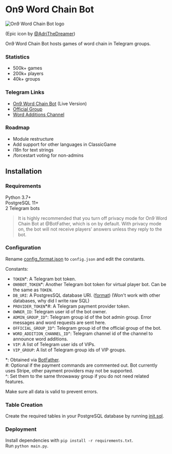 # On9 Word Chain Bot
![On9 Word Chain Bot logo](https://i.imgur.com/B4hjMC5.jpg)

(Epic icon by [@AdriTheDreamer](https://github.com/AdriTheDreamer)) 

On9 Word Chain Bot hosts games of word chain in Telegram groups.

### Statistics
- 500k+ games
- 200k+ players
- 40k+ groups

### Telegram Links
- [On9 Word Chain Bot](https://t.me/on9wordchainbot) (Live Version)
- [Official Group](https://t.me/on9wordchain)
- [Word Additions Channel](https://t.me/on9wcwa)

### Roadmap
- Module restructure
- Add support for other languages in ClassicGame
- i18n for text strings
- /forcestart voting for non-admins

## Installation

### Requirements
Python 3.7+ \
PostgreSQL 11+ \
2 Telegram bots

> It is highly recommended that you turn off privacy mode for On9 Word Chain Bot at @BotFather,
> which is on by default.
> With privacy mode on, the bot will not receive players' answers unless they reply to the bot.

### Configuration
Rename [config_format.json](config_format.json) to `config.json` and edit the constants.

Constants:
- `TOKEN`*: A Telegram bot token.
- `ON9BOT_TOKEN`*: Another Telegram bot token for virtual player bot. Can be the same as `TOKEN`.
- `DB_URI`: A PostgresSQL database URI.
  ([format](https://www.postgresql.org/docs/current/libpq-connect.html#LIBPQ-CONNSTRING))
  (Won't work with other databases, why did I write raw SQL)
- `PROVIDER_TOKEN`*#: A Telegram payment provider token.
- `OWNER_ID`: Telegram user id of the bot owner.
- `ADMIN_GROUP_ID`^: Telegram group id of the bot admin group. Error messages and word requests are sent here.
- `OFFICIAL_GROUP_ID`^: Telegram group id of the official group of the bot.
- `WORD_ADDITION_CHANNEL_ID`^: Telegram channel id of the channel to announce word additions.
- `VIP`: A list of Telegram user ids of VIPs.
- `VIP_GROUP`: A list of Telegram group ids of VIP groups.

\*: Obtained via [BotFather](https://t.me/BotFather). \
\#: Optional if the payment commands are commented out.
    Bot currently uses Stripe, other payment providers may not be supported. \
^: Set them to the same throwaway group if you do not need related features.

Make sure all data is valid to prevent errors.

### Table Creation
Create the required tables in your PostgreSQL database by running [init.sql](init.sql).

### Deployment
Install dependencies with `pip install -r requirements.txt`. \
Run `python main.py`.
